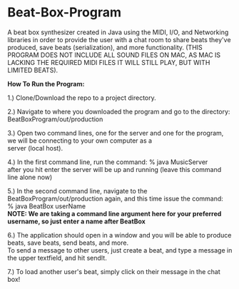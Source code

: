 # Beat-Box-Program
A beat box synthesizer created in Java using the MIDI, I/O, and Networking libraries in order to provide the user with a chat room to share beats they've produced, save beats (serialization), and more functionality. (THIS PROGRAM DOES NOT INCLUDE ALL SOUND FILES ON MAC, AS MAC IS LACKING THE REQUIRED MIDI FILES IT WILL STILL PLAY, BUT WITH LIMITED BEATS).


**How To Run the Program:**

1.) Clone/Download the repo to a project directory.

2.) Navigate to where you downloaded the program and go to the directory: BeatBoxProgram/out/production

3.) Open two command lines, one for the server and one for the program, we will be connecting to your own computer as a\
    server (local host).
    
4.) In the first command line, run the command: % java MusicServer\
    after you hit enter the server will be up and running (leave this command line alone now)
    
5.) In the second command line, navigate to the BeatBoxProgram/out/production again, and this time issue the command:\
    % java BeatBox userName\
    **NOTE: We are taking a command line argument here for your preferred username, so just enter a name after BeatBox**
    
6.) The application should open in a window and you will be able to produce beats, save beats, send beats, and more.\
    To send a message to other users, just create a beat, and type a message in the upper textfield, and hit sendIt.

7.) To load another user's beat, simply click on their message in the chat box!

